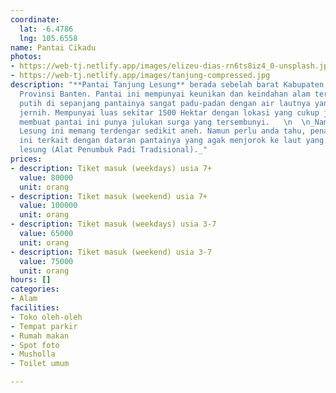 ```yaml
---
coordinate:
  lat: -6.4786
  lng: 105.6558
name: Pantai Cikadu
photos:
- https://web-tj.netlify.app/images/elizeu-dias-rn6ts8iz4_0-unsplash.jpg
- https://web-tj.netlify.app/images/tanjung-compressed.jpg
description: "**Pantai Tanjung Lesung** berada sebelah barat Kabupaten Pandeglang,
  Provinsi Banten. Pantai ini mempunyai keunikan dan keindahan alam tersendiri. Pasir
  putih di sepanjang pantainya sangat padu-padan dengan air lautnya yang terlihat
  jernih. Mempunyai luas sekitar 1500 Hektar dengan lokasi yang cukup jauh dan tersembunyi
  membuat pantai ini punya julukan surga yang tersembunyi.   \n  \n_Nama pantai Tanjung
  Lesung ini memang terdengar sedikit aneh. Namun perlu anda tahu, penamaan pantai
  ini terkait dengan dataran pantainya yang agak menjorok ke laut yang terlihat mirip
  lesung (Alat Penumbuk Padi Tradisional)._"
prices:
- description: Tiket masuk (weekdays) usia 7+
  value: 80000
  unit: orang
- description: Tiket masuk (weekend) usia 7+
  value: 100000
  unit: orang
- description: Tiket masuk (weekdays) usia 3-7
  value: 65000
  unit: orang
- description: Tiket masuk (weekend) usia 3-7
  value: 75000
  unit: orang
hours: []
categories:
- Alam
facilities:
- Toko oleh-oleh
- Tempat parkir
- Rumah makan
- Spot foto
- Musholla
- Toilet umum

---
```

